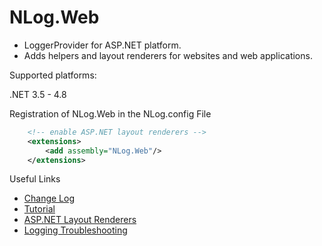 # NLog.Web

- LoggerProvider for ASP.NET platform. 
- Adds helpers and layout renderers for websites and web applications.

Supported platforms:

.NET 3.5 - 4.8

Registration of NLog.Web in the NLog.config File

```xml
	<!-- enable ASP.NET layout renderers -->
	<extensions>
		<add assembly="NLog.Web"/>
	</extensions>
```

Useful Links

- [Change Log](https://github.com/NLog/NLog.Web/releases)
- [Tutorial](https://github.com/NLog/NLog/wiki/Tutorial)
- [ASP.NET Layout Renderers](https://nlog-project.org/config/?tab=layout-renderers&search=package:nlog.web)
- [Logging Troubleshooting](https://github.com/NLog/NLog/wiki/Logging-troubleshooting)
